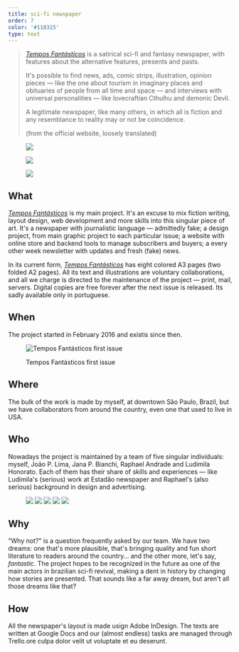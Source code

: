 ```yaml
---
title: sci-fi newspaper
order: 7
color: '#118315'
type: text
---
```


> *[Tempos Fantásticos](https://www.temposfantasticos.com/)* is a satirical sci-fi and fantasy newspaper, with features about the alternative features, presents and pasts.
>
> It's possible to find news, ads, comic strips, illustration, opinion pieces — like the one about tourism in imaginary places and obituaries of people from all time and space — and interviews with universal personalities — like lovecraftian Cthulhu and demonic Devil.
>
> A legitimate newspaper, like many others, in which all is fiction and any resemblance to reality may or not be coincidence.
>
> (from the official website, loosely translated)

<!-- end -->

<figure class="mosaic large">

![](https://www.temposfantasticos.com/images/edicoes/year3/capa25.jpg)

![](https://www.temposfantasticos.com/images/edicoes/year3/capa26.jpg)

![](https://www.temposfantasticos.com/images/edicoes/year3/capa27.jpg)

</figure>

## What

*[Tempos Fantásticos](https://www.temposfantasticos.com/)* is my main project. It's an excuse to mix fiction writing, layout design, web development and more skills into this singular piece of art. It's a newspaper with journalistic language — admittedly fake; a design project, from main graphic project to each particular issue; a website with online store and backend tools to manage subscribers and buyers; a every other week newsletter with updates and fresh (fake) news.

In its current form, *[Tempos Fantásticos](https://www.temposfantasticos.com/)* has eight colored A3 pages (two folded A2 pages). All its text and illustrations are voluntary collaborations, and all we charge is directed to the maintenance of the project — print, mail, servers. Digital copies are free forever after the next issue is released. Its sadly available only in portuguese.

## When

The project started in February 2016 and existis since then.

<figure class="medium">

![Tempos Fantásticos first issue](https://www.temposfantasticos.com/images/sobre/tf1.jpg)

Tempos Fantásticos first issue

</figure>

## Where

The bulk of the work is made by myself, at downtown São Paulo, Brazil, but we have collaborators from around the country, even one that used to live in USA.

## Who

Nowadays the project is maintained by a team of five singular individuals: myself, João P. Lima, Jana P. Bianchi, Raphael Andrade and Ludimila Honorato. Each of them has their share of skills and experiences — like Ludimila's (serious) work at Estadão newspaper and Raphael's (also serious) background in design and advertising.

<figure class="large mosaic nobg five">

![](https://www.temposfantasticos.com/images/sobre/angelo.png)
![](https://www.temposfantasticos.com/images/sobre/joao.png)
![](https://www.temposfantasticos.com/images/sobre/jana.png)
![](https://www.temposfantasticos.com/images/sobre/rapha.png)
![](https://www.temposfantasticos.com/images/sobre/ludi.png)

</figure>

## Why

"Why not?" is a question frequently asked by our team. We have two dreams: one that's more plausible, that's bringing quality and fun short literature to readers around the country... and the other more, let's say, *fantastic*. The project hopes to be recognized in the future as one of the main actors in brazilian sci-fi revival, making a dent in history by changing how stories are presented. That sounds like a far away dream, but aren't all those dreams like that?

## How

All the newspaper's layout is made usign Adobe InDesign. The texts are written at Google Docs and our (almost endless) tasks are managed through Trello.ore culpa dolor velit ut voluptate et eu deserunt.